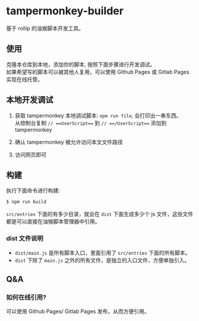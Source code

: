 # tampermonkey-builder

基于 rollip 的油猴脚本开发工具。  

## 使用

克隆本仓库到本地，添加你的脚本, 按照下面步骤进行开发调试。  
如果希望写的脚本可以被其他人复用，可以使用 Github Pages 或 Gitlab Pages 实现在线托管。  

## 本地开发调试  

1. 获取 tampermonkey 本地调试脚本: `npm run file`, 会打印出一串东西。  
   从控制台复制 `// ==UserScript==` 到 `// ==/UserScript==` 添加到 tampermonkey  

2. 确认 tampermonkey 被允许访问本文文件路径  

3. 访问网页即可  

## 构建

执行下面命令进行构建:  

``` bash
$ npm run build
```

`src/entries` 下面的有多少目录，就会在 `dist` 下面生成多少个 js 文件，这些文件都是可以直接在油猴脚本管理器中引用。  

### dist 文件说明

* `dist/main.js` 是所有脚本入口，里面引用了 `src/entries` 下面的所有脚本。
* `dist` 下除了 `main.js` 之外的所有文件，是独立的入口文件，方便单独引入。  

## Q&A

### 如何在线引用?

可以使用 Github Pages/ Gitlab Pages 发布，从而方便引用。  
